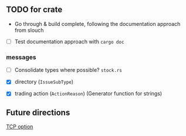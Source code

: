 
## TODO for crate
- Go through & build complete, following the documentation approach from slouch
- [ ] Test documentation approach with `cargo doc`

### messages
- [ ] Consolidate types where possible?
`stock.rs`
- [x] directory (`IssueSubType`)
- [x] trading action (`ActionReason`) (Generator function for strings)


## Future directions
[TCP option](https://www.nasdaqtrader.com/content/technicalsupport/specifications/dataproducts/itchcompression.pdf)


